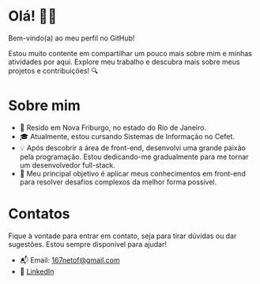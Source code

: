 # Olá! 👋🏻

Bem-vindo(a) ao meu perfil no GitHub!

Estou muito contente em compartilhar um pouco mais sobre mim e minhas atividades por aqui. Explore meu trabalho e descubra mais sobre meus projetos e contribuições! :mag:

# Sobre mim

- 📍 Resido em Nova Friburgo, no estado do Rio de Janeiro.
- 🎓 Atualmente, estou cursando Sistemas de Informação no Cefet.
- 💡 Após descobrir a área de front-end, desenvolvi uma grande paixão pela programação. Estou dedicando-me gradualmente para me tornar um desenvolvedor full-stack.
- 🌟 Meu principal objetivo é aplicar meus conhecimentos em front-end para resolver desafios complexos da melhor forma possível.

# Contatos

Fique à vontade para entrar em contato, seja para tirar dúvidas ou dar sugestões. Estou sempre disponível para ajudar!

- 📬 Email: 167netof@gmail.com
- 🔗 [LinkedIn](https://www.linkedin.com/in/sebastiaogferrneto/)